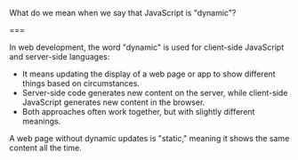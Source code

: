 What do we mean when we say that JavaScript is "dynamic"?

===

In web development, the word "dynamic" is used for client-side JavaScript and server-side languages:

- It means updating the display of a web page or app to show different things based on circumstances.
- Server-side code generates new content on the server, while client-side JavaScript generates new content in the browser.
- Both approaches often work together, but with slightly different meanings.

A web page without dynamic updates is "static," meaning it shows the same content all the time.
